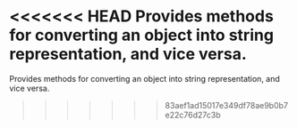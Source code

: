 <<<<<<< HEAD
Provides methods for converting an object into string representation, and vice versa.
=======
Provides methods for converting an object into string representation, and vice versa.
>>>>>>> 83aef1ad15017e349df78ae9b0b7e22c76d27c3b

